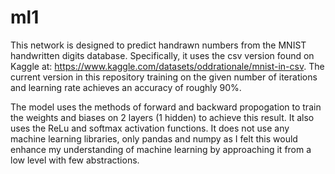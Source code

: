 # ml1

This network is designed to predict handrawn numbers from the MNIST handwritten digits database. Specifically, it uses the csv version found on Kaggle at: 
https://www.kaggle.com/datasets/oddrationale/mnist-in-csv. The current version in this repository training on the given number of iterations and learning rate achieves
an accuracy of roughly 90%. 

The model uses the methods of forward and backward propogation to train the weights and biases on 2 layers (1 hidden) to achieve this result. It also uses the ReLu and 
softmax activation functions. It does not use any machine learning libraries, only pandas and numpy as I felt this would enhance my understanding of machine learning by
approaching it from a low level with few abstractions.
